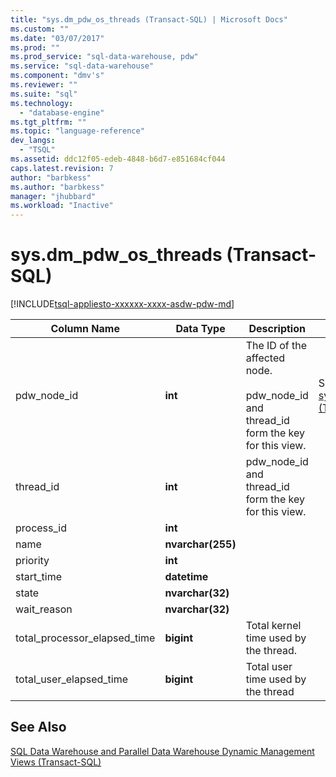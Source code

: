```yaml
---
title: "sys.dm_pdw_os_threads (Transact-SQL) | Microsoft Docs"
ms.custom: ""
ms.date: "03/07/2017"
ms.prod: ""
ms.prod_service: "sql-data-warehouse, pdw"
ms.service: "sql-data-warehouse"
ms.component: "dmv's"
ms.reviewer: ""
ms.suite: "sql"
ms.technology: 
  - "database-engine"
ms.tgt_pltfrm: ""
ms.topic: "language-reference"
dev_langs: 
  - "TSQL"
ms.assetid: ddc12f05-edeb-4848-b6d7-e851684cf044
caps.latest.revision: 7
author: "barbkess"
ms.author: "barbkess"
manager: "jhubbard"
ms.workload: "Inactive"
---
```

# sys.dm_pdw_os_threads (Transact-SQL)
[!INCLUDE[tsql-appliesto-xxxxxx-xxxx-asdw-pdw-md](../../includes/tsql-appliesto-xxxxxx-xxxx-asdw-pdw-md.md)]

  
  
|Column Name|Data Type|Description|Range|  
|-----------------|---------------|-----------------|-----------|  
|pdw_node_id|**int**|The ID of the affected node.<br /><br /> pdw_node_id and thread_id form the key for this view.|See node_id in [sys.dm_pdw_nodes &#40;Transact-SQL&#41;](../../relational-databases/system-dynamic-management-views/sys-dm-pdw-nodes-transact-sql.md).|  
|thread_id|**int**|pdw_node_id and thread_id form the key for this view.||  
|process_id|**int**|||  
|name|**nvarchar(255)**|||  
|priority|**int**|||  
|start_time|**datetime**|||  
|state|**nvarchar(32)**|||  
|wait_reason|**nvarchar(32)**|||  
|total_processor_elapsed_time|**bigint**|Total kernel time used by the thread.||  
|total_user_elapsed_time|**bigint**|Total user time used by the thread||  
  
## See Also  
 [SQL Data Warehouse and Parallel Data Warehouse Dynamic Management Views &#40;Transact-SQL&#41;](../../relational-databases/system-dynamic-management-views/sql-and-parallel-data-warehouse-dynamic-management-views.md)  
  
  

